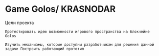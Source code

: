 <h1>Game Golos/ KRASNODAR</h1>
<p>
    Цели проекта

    Протестировать идею возможности игрового пространства на блокчейне Golos 

    Изучить механизмы, которые доступны разработчикам для решения данной задачи Построить работающий прототип
</p>

<div style="text-align: center">
    <path id="XMLID_3_" class="st0" d="M70.8,66L70.8,66c12.3-5.1,20.9-17.4,20.9-31.7C91.8,15.4,76.6,0,58,0 C39.3,0,24.1,15.4,24.1,34.3c0,10.3,4.5,19.5,11.6,25.8L17.9,72C17.9,72,53.6,75.1,70.8,66z"></path>
</div>